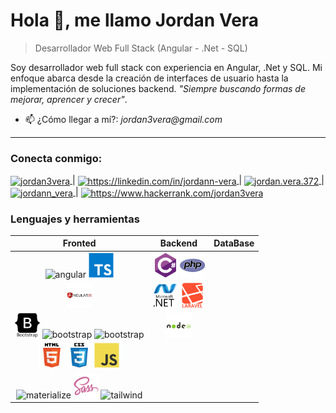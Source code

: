 <h1 align="left">Hola 👋, me llamo Jordan Vera</h1>

> Desarrollador Web Full Stack (Angular - .Net - SQL)

<p>Soy desarrollador web full stack con experiencia en Angular, .Net y SQL. Mi enfoque abarca desde la creación de interfaces de usuario hasta 
la implementación de soluciones backend. <i>"Siempre buscando formas de mejorar, aprencer y crecer"</i>.</p>

- 📫 ¿Cómo llegar a mí?: _jordan3vera@gmail.com_
----
<h3 color="red">Conecta conmigo:</h3>
<div>
<a href="https://twitter.com/jordan3vera" target="blank">
  <img align="center" src="https://raw.githubusercontent.com/rahuldkjain/github-profile-readme-generator/master/src/images/icons/Social/twitter.svg"                
  alt="jordan3vera" height="30" width="40" title="Perfil de Twitter" />
</a>
  |
<a href="https://linkedin.com/in/https://linkedin.com/in/jordann-vera" target="blank">
  <img align="center" src="https://raw.githubusercontent.com/rahuldkjain/github-profile-readme-generator/master/src/images/icons/Social/linked-in-alt.svg" 
   alt="https://linkedin.com/in/jordann-vera" height="30" width="40" title="Ir a Linkedin"/>
</a>
  |
<a href="https://fb.com/jordan.vera.372" target="blank">
  <img align="center" src="https://raw.githubusercontent.com/rahuldkjain/github-profile-readme-generator/master/src/images/icons/Social/facebook.svg" 
  alt="jordan.vera.372" height="30" width="40" title="Perfil de Facebook"/>
</a>
  |
<a href="https://instagram.com/jordann_vera" target="blank">
  <img align="center" src="https://raw.githubusercontent.com/rahuldkjain/github-profile-readme-generator/master/src/images/icons/Social/instagram.svg" 
  alt="jordann_vera" height="30" width="40" title="Ver Instagram"/>
</a>
  |
<a href="https://www.hackerrank.com/https://www.hackerrank.com/jordan3vera" target="blank">
  <img align="center" src="https://raw.githubusercontent.com/rahuldkjain/github-profile-readme-generator/master/src/images/icons/Social/hackerrank.svg" 
  alt="https://www.hackerrank.com/jordan3vera" height="30" width="40" title="Ver perfil"/>
</a>
</div>

### Lenguajes y herramientas

| Fronted   | Backend   | DataBase   |
| :-------: | :-------: | :--------: |
| <img src="https://angular.io/assets/images/logos/angular/angular.svg" alt="angular" width="40" height="40" title="Angular CLI"/> <img title="TypeScript" src="https://raw.githubusercontent.com/devicons/devicon/master/icons/typescript/typescript-original.svg" alt="typescript" width="40" height="40"/> | <img src="https://raw.githubusercontent.com/devicons/devicon/master/icons/csharp/csharp-original.svg" alt="csharp" width="40" height="40" title="C#"/> <img src="https://raw.githubusercontent.com/devicons/devicon/master/icons/php/php-original.svg" alt="php" width="40" height="40" title="Php"/>| |
| <img src="https://raw.githubusercontent.com/devicons/devicon/master/icons/angularjs/angularjs-original-wordmark.svg" title="AngularJS" alt="angularjs" width="40" height="40"/> | <img src="https://raw.githubusercontent.com/devicons/devicon/master/icons/dot-net/dot-net-original-wordmark.svg" alt="dotnet" width="40" height="40" title=".Net"/> <img src="https://raw.githubusercontent.com/devicons/devicon/master/icons/laravel/laravel-plain-wordmark.svg" alt="laravel" width="40" height="40" title="Laravel"/>| |
| <img alt="bootstrap" width="40" height="40" src="https://raw.githubusercontent.com/devicons/devicon/master/icons/bootstrap/bootstrap-plain-wordmark.svg" title="Bootstrap"/> <img alt="bootstrap" width="40" height="40" src="https://i0.wp.com/www.primefaces.org/wp-content/uploads/2016/10/primeng.png?resize=250%2C250&ssl=1" title="Primeng"/> <img alt="bootstrap" width="40" height="40" src="https://camo.githubusercontent.com/c5b95fc653e7928d7277fa065cd098187cb9b7ea2d4d976cef5215a0676d2424/68747470733a2f2f63646e2e6a7364656c6976722e6e65742f67682f616e67756c61722d6d6174657269616c2d657874656e73696f6e732f7061676573406d61737465722f6173736574732f616e67756c61722d6d6174657269616c2d657874656e73696f6e732d6c6f676f2e706e67" title="Angular Material"/>| <img src="https://raw.githubusercontent.com/devicons/devicon/master/icons/nodejs/nodejs-original-wordmark.svg" alt="nodejs" width="40" height="40" title="NodeJS"/> | |
| <img src="https://raw.githubusercontent.com/devicons/devicon/master/icons/html5/html5-original-wordmark.svg" alt="html5" width="40" height="40" title="Html"/>  <img src="https://raw.githubusercontent.com/devicons/devicon/master/icons/css3/css3-original-wordmark.svg" alt="css3" width="40" height="40" title="Css"/> <img alt="javascript" width="40" height="40" src="https://raw.githubusercontent.com/devicons/devicon/master/icons/javascript/javascript-original.svg" title="JavaScript" />| | | 
| <img src="https://raw.githubusercontent.com/prplx/svg-logos/5585531d45d294869c4eaab4d7cf2e9c167710a9/svg/materialize.svg" alt="materialize" width="40" height="40" title="Materialize"/> <img src="https://raw.githubusercontent.com/devicons/devicon/master/icons/sass/sass-original.svg" alt="sass" width="40" height="40" title="Sass"/> <img src="https://www.vectorlogo.zone/logos/tailwindcss/tailwindcss-icon.svg" alt="tailwind" width="40" height="40" title="Tailwind"/>| | |



















